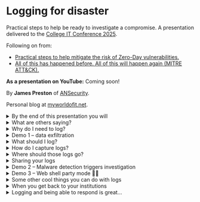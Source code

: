 # Logging for disaster
Practical steps to help be ready to investigate a compromise. A presentation delivered to the [College IT Conference 2025](https://citc.college/).

Following on from:
* [Practical steps to help mitigate the risk of Zero-Day vulnerabilities.](https://myworldofit.net/?p=11366)
* [All of this has happened before. All of this will happen again (MITRE ATT&CK).](https://myworldofit.net/?p=11325)

**As a presentation on YouTube:** Coming soon!

By **James Preston** of [ANSecurity](https://www.ansecurity.com/).

Personal blog at [myworldofit.net](https://myworldofit.net/).

<details>
<summary>By the end of this presentation you will</summary>

# By the end of this presentation you will
* Have direction on the creation of a logging policy.
* Understand the utility of logging in the context of incident response.
* Be able to identify useful log sources.
* Have options on how to obtain and store your logs.
* Be ready to log!

# My intent
* Provide a 'quick start' point in a direction for effective logging.

</details>

<details>
<summary>What are others saying?</summary>

# What are others saying?

## Center for Internet Security
* [https://www.cisecurity.org/](https://www.cisecurity.org/)
* [https://cas.docs.cisecurity.org/en/latest/source/Controls8/](https://cas.docs.cisecurity.org/en/latest/source/Controls8/)
* [https://www.cisecurity.org/insights/white-papers/audit-log-management-policy-template-for-cis-control-8](https://www.cisecurity.org/insights/white-papers/audit-log-management-policy-template-for-cis-control-8)

## National Cyber Security Centre (NCSC)
* [https://www.ncsc.gov.uk/collection/10-steps/logging-and-monitoring](https://www.ncsc.gov.uk/collection/10-steps/logging-and-monitoring)

## Log configuration guidance
* [https://learn.microsoft.com/en-us/windows-server/identity/ad-ds/plan/security-best-practices/audit-policy-recommendations](https://learn.microsoft.com/en-us/windows-server/identity/ad-ds/plan/security-best-practices/audit-policy-recommendations)
* [https://www.cisecurity.org/cis-benchmarks](https://www.cisecurity.org/cis-benchmarks)

### Apache web server
From the CIS Benchmarks
![CIS Benchmarks](https://github.com/user-attachments/assets/ced08f6b-13c3-4373-89e2-e475d200e82d)

### VMware ESXi
From the CIS Benchmarks
![CIS Benchmarks](https://github.com/user-attachments/assets/b170440d-b942-4aa7-9c0f-16861df33302)

</details>

<details>
<summary>Why do I need to log?</summary>

# Why do I need to log?
To answer questions, such as:
* Sophos detected a malicious program on a computer - where did it come from?
* Based on the data in a threat intel report have we been impacted?
* What files have been copied to the Internet from a computer?

But also...
* To identify the root cause of an incident (non-security related!).
* To comply with regulations.
* Generally a 'good idea'.

Perhaps most of all so that you don't have to use sentences like:
* "fined for a breach that put personal information of 79,404 people at risk"
* "The unidentified hackers"
* "The security measures of Advanced's subsidiary fell seriously short of what we would expect from an organisation processing such a large volume of sensitive information," Mr Edwards said.
* "There is no excuse for leaving any part of your system vulnerable," Mr Edwards added.

From: [BBC News - NHS software provider fined £3m over data breach after ransomware attack](https://www.bbc.co.uk/news/articles/cp3yv1zxn94o)

## Beware - rabbit hole ahead!
* Deception and honeypots.
* Log review.

</details>

<details>
<summary>Demo 1 – data exfiltration</summary>

# Demo 1 – data exfiltration

[Validato](https://validato.io/), manual exfiltration, and [Microsoft Defender EDR](https://www.microsoft.com/en-gb/security/business/endpoint-security/microsoft-defender-endpoint)

## Scenario setup
![Scenario setup 1](https://github.com/user-attachments/assets/011876f3-e0ec-4834-ab05-2f08a98ebd5e)

![Scenario setup 2](https://github.com/user-attachments/assets/25f0a188-1307-4d05-b2ad-b438dbd6a19d)

## Defenders point of view
![Data exfiltration-1](https://github.com/user-attachments/assets/e9e8f68f-c1ab-4b75-9c70-2fde80051620)

![Data exfiltration-2](https://github.com/user-attachments/assets/d6d0694d-e7f3-4adc-8521-2078346653c2)

![Data exfiltration-3](https://github.com/user-attachments/assets/c688dc20-a69b-411a-b7ac-3515d274aabf)

</details>

<details>
<summary>What should I log?</summary>

# What should I log?

## Data that'll be useful in forensic analysis
* New application process.
* DNS requests.
* URL requests.
* New/modified file and registry keys.
* Loading of drivers.
* Reading specific file types (e.g. .docx/.pdf/.xlsx).
* Script/command line interface use.

## Data that'll be useful in threat hunting
* [https://github.com/sophoslabs/IoCs](https://github.com/sophoslabs/IoCs).
* [https://github.com/PaloAltoNetworks/Unit42-Threat-Intelligence-Article-Information](https://github.com/PaloAltoNetworks/Unit42-Threat-Intelligence-Article-Information).
* [https://www.ncsc.gov.uk/section/keep-up-to-date/malware-analysis-reports](https://www.ncsc.gov.uk/section/keep-up-to-date/malware-analysis-reports).
* URLs.
* File hashes (MD5/SHA1/SHA256).
* File names and paths.
* IP addresses.
* Domains.

## Abnormal events
* AppLocker blocked the execution of a new application.
* Excessive requests to unauthorised web or file sharing services.
* Break glass account used... careful about to hit that rabbit hole.

## Sigma rules as inspiration
* [https://github.com/SigmaHQ/sigma](https://github.com/SigmaHQ/sigma).

## Log retention
* Minimum 90 days for all logs.
* Target as long as you can (365 days wouldn't be abnormal) for high value logs.

</details>

<details>
<summary>How do I capture logs?</summary>

# How do I capture logs?

## Windows
* Deploy [sysmon](https://learn.microsoft.com/en-us/sysinternals/downloads/sysmon) everywhere.
* Increase the minimum local retention for Event Logs.
  * ~2GB limit for 'live'.
* [NXLog CE](https://nxlog.co/products/nxlog-community-edition) and [Winlogbeat](https://www.elastic.co/guide/en/beats/winlogbeat/8.17/winlogbeat-installation-configuration.html).
  * Direct out of Event Logs.
  * Read file system.

## Linux
* rsyslog.
  * imklog.
  * imjournal.
  * Read file system (e.g. for Apache).

## Network appliances/Infrastructure
* Syslog.
  * Common Event Format (CEF).
    * [FortiGate](https://docs.fortinet.com/document/fortigate/7.4.4/fortios-log-message-reference/604144/cef-support).
    * [Palo Alto Networks](https://github.com/jamesfed/PANOSSyslogCEF).
    * [SonicWall](https://www.sonicwall.com/support/knowledge-base/how-to-configure-sonicos-syslog-settings-for-microsoft-sentinel-integration/241003073427260).

## Cloud Services
* API connectors.
  * Normally some kind of agent required that connects into the cloud service and downloads logs on a routine.
  * [Sophos SIEM integration script](https://github.com/sophos/Sophos-Central-SIEM-Integration).

From [LimaCharlie](https://limacharlie.io/).
![LimaCharlie](https://github.com/user-attachments/assets/e0c52226-cb01-4b55-be08-e0ead4f487dc)

</details>

<details>
<summary>Where should those logs go?</summary>

# Where should those logs go?
* Local storage.
* Centralised storage.
  * [https://graylog.org/](https://graylog.org/).
  * Lots of options out there based on [Elasticsearch](https://www.elastic.co/enterprise-search) or [OpenSearch](https://opensearch.org/).
* Consider 'cloud' options.
  * Perhaps just as a relay for end-user devices working remotely.
* In an emergency and you don't have anything setup:
  * [https://docs.velociraptor.app/](https://docs.velociraptor.app/)

## Consider: authentication and encryption
* Network appliances don't always support both/either.
* May need to use some form of logging 'proxy'.
* If running a 'cloud' logging service the importance is even greater.
* Don't underestimate a threat actors resourcefulness, easy to generate sufficient logs to overwhelm a system or inject malicious content into logs.

## If storing on-premises consider
* Network level access controls to the log system.
* Authentication to the log system.
* Dependencies on systems that may be offline in an incident (compute, storage, networking, authentication).

## A recommendation for on-premises
* Place the server(s) in a dedicated 'logging' network.
* Restrict access into that network with a network firewall, broadly allow connections to the ports that logging agents talk to, restrict by source network/IP/user/device access to the management interface.
* Dedicated physical server or servers (3 smaller nodes in a cluster is better than a single node by itself).
* Strong authentication (phishing resistant) as the 'day to day' access, with a fallback to local authentication with a strong (long) passphrase.

# Volume vs value (examples)
* Firewall traffic logs - VERY high volume, low relative value.
* DNS logs - high volume, low-medium relative value.
  * But.... DNS is encrypted now.
* Command line logs - low-medium volume, high relative value.
* Previously unseen application launched (or attempted to) - low volume, high relative value.

</details>

<details>
<summary>Sharing your logs</summary>

# Sharing your logs
* Volume (TBs of logs!) is often the main problem.
* Bulk file transfer of text files.
* Not uncommon to grant read-only access to the centralised log store.
* Export from >X<Search to JSON.
* Export with backup feature and then import.
  * [OpenSearch snapshots](https://opensearch.org/docs/latest/tuning-your-cluster/availability-and-recovery/snapshots/index/).

</details>

<details>
<summary>Demo 2 – Malware detection triggers investigation</summary>

# Demo 2 – Malware detection triggers investigation

[Validato](https://validato.io/), [Microsoft Defender](https://www.microsoft.com/en-gb/security/business/endpoint-security/microsoft-defender-endpoint), [LimaCharlie EDR](https://limacharlie.io/)

## Detection by Microsoft Defender

![Defender awakes!](https://github.com/user-attachments/assets/94c0b806-f8c4-44e1-a459-5160b5e5e520)

## Defenders point of view

![EDR-1](https://github.com/user-attachments/assets/b50da0d5-61b5-41ba-b26a-756d97d79a0f)

![EDR-2](https://github.com/user-attachments/assets/de3dc61b-7e56-40f6-a8df-43188afc6804)

![EDR-3](https://github.com/user-attachments/assets/fb4507aa-a751-4c13-91b2-199fa764280b)

![EDR-4](https://github.com/user-attachments/assets/a6d3d67b-f0c3-4494-8528-16906986a8c9)

![EDR-5](https://github.com/user-attachments/assets/d9edfc2a-71a8-448b-83b5-6ca4cc7a2485)

![EDR-6](https://github.com/user-attachments/assets/1ddf7fcd-87cb-4442-868d-433363bf46bf)

</details>

<details>
<summary>Demo 3 – Web shell party mode 🎉🥳</summary>

# Demo 3 – Web shell party mode 🎉🥳

[VirusTotal](https://www.virustotal.com/), [wordpress_shell.php](https://github.com/BlackArch/webshells/blob/master/php/wordpress_shell.php), [LimaCharlie EDR](https://limacharlie.io/).

## Web shell detected!
![WordPress webshell](https://github.com/user-attachments/assets/25948df7-6f00-4da6-a183-364a9ef1dc64)

## Threat actors point of view
![ifconfig](https://github.com/user-attachments/assets/9c28b361-6b57-4433-8d95-54f2f9623c6e)

![Or coninminer](https://github.com/user-attachments/assets/1c29f7ef-cac9-4bbb-bf6f-92792ab75efb)

## Defenders point of view
![INVESTIGATE!](https://github.com/user-attachments/assets/25b63902-b125-4707-befb-fa300d4e3e18)

![INVESTIGATE!!](https://github.com/user-attachments/assets/f4d496c2-ebe3-4a71-9722-9d2be86bf503)

![INVESTIGATE!!!](https://github.com/user-attachments/assets/b1623e7e-2fd4-47cb-8060-3297d41a84a4)

</details>

<details>
<summary>Some other cool things you can do with logs</summary>

# Some other cool things you can do with logs

![Nessus](https://github.com/user-attachments/assets/b7553139-3f9b-4bbe-aa8d-471bb62b43cb)

![Be amazed by the Christmas spike in brute force attacks](https://github.com/user-attachments/assets/9c71622f-a74f-46dd-983a-51305736c45b)

![Get longer data retention than cloud services provide](https://github.com/user-attachments/assets/a8b9f857-1ef9-4c7a-8be0-faf1535591c9)

</details>

<details>
<summary>When you get back to your institutions</summary>

# When you get back to your institutions

* Talk with senior leadership about establishing a formal policy for logging.
  * Then take that policy and turn it into practice/procedure.
* Find 1 (or 3!) old(er) servers (desktops), fill them with disks (8TB SSDs are cheap), configure a logging stack of your choice.
  * Get firewall, web server, AV agent, and authentication logs flowing into them.
* Review options for an EDR service.
  * [LimaCharlie](https://limacharlie.io/) really is a great entry point, try it out on some web servers and go snooping!

## But also don't forget to:

* Do maintenance! Don't let that logging system run out of disk space!
* Check all log sources are sending logs.
* Routine check that the times of systems are in sync.

## If you have the spare time:

* Conduct audit log reviews.
  * Perform some 'malicious' activities and then check that the logs you expect were captured.
    * [There is software that can help with this](https://validato.io/).
  * Use threat intel reports.

</details>

<details>
<summary>Logging and being able to respond is great...</summary>

# Logging and being able to respond is great...

But a good defence is still a good defence.

* Build a culture of reporting abnormal events.
* Install AV everywhere, including on Linux web servers!
* MFA (or even better strong authentication) everything!
* Decrypt!
  * Inbound (where you own the private key already).
  * Outbound (where you generate new trusted certificates on the fly for services that you don't have the private key for).
* Configure outbound filtering!
  * Block access to remote access tools (legitimate and otherwise).
  * Strict outbound filtering from services that allow connections from untrusted networks/devices.
* Test your backups!

</details>
